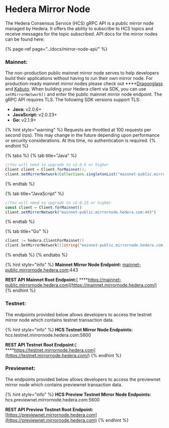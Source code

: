 # Hedera Mirror Node

The Hedera Consensus Service \(HCS\) gRPC API is a public mirror node managed by Hedera. It offers the ability to subscribe to HCS topics and receive messages for the topic subscribed. API docs for the mirror nodes can be found here:

{% page-ref page="../docs/mirror-node-api/" %}

### Mainnet:

The non-production public mainnet mirror node serves to help developers build their applications without having to run their own mirror node. For production-ready mainnet mirror nodes please check out  ****[Dragonglass](https://dragonglass.me/) and [Kabuto](https://kabuto.sh/). When building your Hedera client via SDK, you can use `setMirrorNetwork()` and enter the public mainnet mirror node endpoint. The gRPC API requires TLS. The following SDK versions support TLS:

* **Java:** v2.0.6+
* **JavaScript:** v2.0.23+
* **Go:** v2.1.9+

{% hint style="warning" %}
Requests are throttled at 100 requests per second \(rps\). This may change in the future depending upon performance or security considerations. At this time,  no authentication is required.
{% endhint %}

{% tabs %}
{% tab title="Java" %}
```java
//You will need to upgrade to v2.0.6 or higher
Client client = Client.forMainnet();
client.setMirrorNetwork(Collections.singletonList("mainnet-public.mirrornode.hedera.com:443"))
```
{% endtab %}

{% tab title="JavaScript" %}
```javascript
//You will need to upgrade to v2.0.23 or higher
const client = Client.forMainnet()
client.setMirrorNetwork("mainnet-public.mirrornode.hedera.com:443")
```
{% endtab %}

{% tab title="Go" %}
```go
client := hedera.ClientForMainnet()
client.SetMirrorNetwork([]string{"mainnet-public.mirrornode.hedera.com:443"})
```
{% endtab %}
{% endtabs %}

{% hint style="info" %}
**Mainnet Mirror Node Endpoint:** [mainnet-public.mirrornode.hedera.com](http://mainnet-public.mirrornode.hedera.com/):443  
  
**REST API Mainnet Root Endpoint:**[ ****https://mainnet-public.mirrornode.hedera.com](https://mainnet.mirrornode.hedera.com/)
{% endhint %}

### Testnet:

The endpoints provided below allows developers to access the testnet mirror node which contains testnet transaction data.

{% hint style="info" %}
**HCS Testnet Mirror Node Endpoints:** hcs.testnet.mirrornode.hedera.com:5600 

**REST API Testnet Root Endpoint:**[ ****https://testnet.mirrornode.hedera.com](https://testnet.mirrornode.hedera.com/)
{% endhint %}

### Previewnet:

The endpoints provided below allows developers to access the previewnet mirror node which contains previewnet transaction data.

{% hint style="info" %}
**HCS Preview Testnet Mirror Node Endpoints:** hcs.previewnet.mirrornode.hedera.com:5600

**REST API Preview Testnet Root Endpoint:** [https://previewnet.mirrornode.hedera.com](https://previewnet.mirrornode.hedera.com)
{% endhint %}



